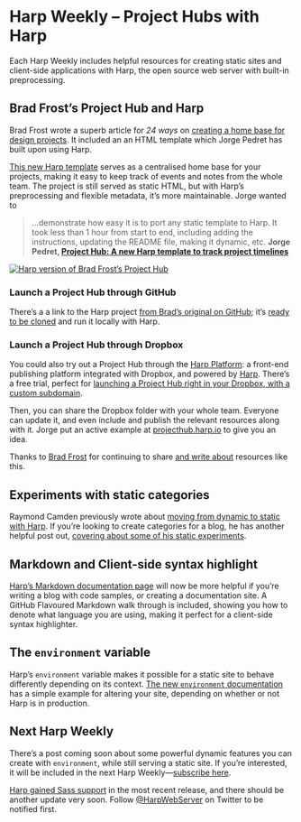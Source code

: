 # Harp Weekly – Project Hubs with Harp

Each Harp Weekly includes helpful resources for creating static sites and client-side applications with Harp, the open source web server with built-in preprocessing.

## Brad Frost’s Project Hub and Harp

Brad Frost wrote a superb article for <cite>24 ways</cite> on [creating a home base for design projects](http://24ways.org/2013/project-hubs/). It included an an HTML template which Jorge Pedret has built upon using Harp.

[This new Harp template](http://jorgepedret.com/posts/harp-project-hub) serves as a centralised home base for your projects, making it easy to keep track of events and notes from the whole team. The project is still served as static HTML, but with Harp’s preprocessing and flexible metadata, it’s more maintainable. Jorge wanted to

> …demonstrate how easy it is to port any static template to Harp. It took less than 1 hour from start to end, including adding the instructions, updating the README file, making it dynamic, etc.
> __Jorge Pedret, [Project Hub: A new Harp template to track project timelines](http://jorgepedret.com/posts/harp-project-hub)__

[![Harp version of Brad Frost’s Project Hub](images/harp-weekly-harp-project-hub.png)](http://jorgepedret.com/posts/harp-project-hub)

### Launch a Project Hub through GitHub

There’s a a link to the Harp project [from Brad’s original on GitHub](https://github.com/bradfrost/project-hub#resources); it’s [ready to be cloned](https://github.com/jorgepedret/harp-project-hub) and run it locally with Harp.

### Launch a Project Hub through Dropbox

You could also try out a Project Hub through the [Harp Platform](https://www.harp.io): a front-end publishing platform integrated with Dropbox, and powered by [Harp](http://github.com/sintaxi/harp). There’s a free trial, perfect for [launching a Project Hub right in your Dropbox, with a custom subdomain](https://harp.io/apps/new?boilerplate=jorgepedret/harp-project-hub).

Then, you can share the Dropbox folder with your whole team. Everyone can update it, and even include and publish the relevant resources along with it. Jorge put an active example at [projecthub.harp.io](http://projecthub.harp.io/) to give you an idea.

Thanks to [Brad Frost](https://twitter.com/brad_frost) for continuing to share [and write about](http://bradfrostweb.com/blog/) resources like this.

## Experiments with static categories

Raymond Camden previously wrote about [moving from dynamic to static with Harp](http://www.raymondcamden.com/index.cfm/2013/10/22/Moving-from-dynamic-to-static-with-Harp). If you’re looking to create categories for a blog, he has another helpful post out, [covering about some of his static experiments](http://www.raymondcamden.com/index.cfm/2014/1/2/Some-HarpJS-experiments-involving-categories).

## Markdown and Client-side syntax highlight

[Harp’s Markdown documentation page](http://harp.rip/docs/development/markdown) will now be more helpful if you’re writing a blog with code samples, or creating a documentation site. A GitHub Flavoured Markdown walk through is included, showing you how to denote what language you are using, making it perfect for a client-side syntax highlighter.

## The `environment` variable

Harp’s `environment` variable makes it possible for a static site to behave differently depending on its context. [The new `environment` documentation](http://harp.rip/docs/development/environment) has a simple example for altering your site, depending on whether or not Harp is in production.

## Next Harp Weekly

There’s a post coming soon about some powerful dynamic features you can create with `environment`, while still serving a static site. If you’re interested, it will be included in the next Harp Weekly—[subscribe here](http://harpjs.us7.list-manage1.com/subscribe?u=af92eba03471187c8aa0266e7&id=74381fea66).

[Harp gained Sass support](http://localhost:9000/blog/v0-11-0-sass-support) in the most recent release, and there should be another update very soon. Follow [@HarpWebServer](http://twitter.com/harpwebserver) on Twitter to be notified first.